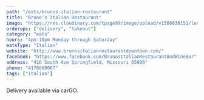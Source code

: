 ```yaml
---
path: "/eats/brunos-italian-restaurant"
title: "Bruno's Italian Restaurant"
image: "https://res.cloudinary.com/tpage99/image/upload/v1586830151/local417eats/local417eatslogo.png"
orderops: ["delivery", "takeout"]
category: "eats"
hours: "4pm-10pm Monday through Saturday"
eatsType: "Italian"
website: "http://www.brunositalianrestaurantdowntown.com/"
facebook: "https://www.facebook.com/BrunosItalianRestaurantAndWineBar"
address: "416 South Ave Springfield, Missouri 65806"
phone: "4178660007"
tags: ["italian"]
---
```


Delivery available via carGO.
